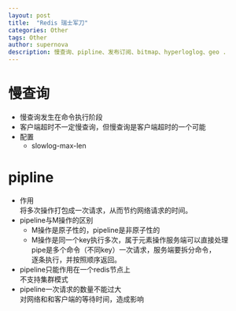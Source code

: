 ```yaml
---
layout: post
title:  "Redis 瑞士军刀"
categories: Other
tags: Other
author: supernova
description: 慢查询、pipline、发布订阅、bitmap、hyperloglog、geo .
---
```

# 慢查询
* 慢查询发生在命令执行阶段
* 客户端超时不一定慢查询，但慢查询是客户端超时的一个可能
* 配置
    * slowlog-max-len
# pipline
* 作用  
    将多次操作打包成一次请求，从而节约网络请求的时间。
* pipeline与M操作的区别  
    * M操作是原子性的，pipeline是非原子性的
    * M操作是同一个key执行多次，属于元素操作服务端可以直接处理  
        pipe是多个命令（不同key）一次请求，服务端要拆分命令，  
        逐条执行，并按照顺序返回。
* pipeline只能作用在一个redis节点上  
    不支持集群模式
* pipeline一次请求的数量不能过大  
   对网络和和客户端的等待时间，造成影响
   